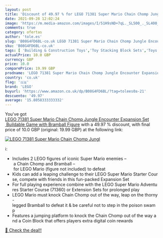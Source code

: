 ```yaml
---
layout: post
title: 'Discount of 49.97 % for LEGO 71381 Super Mario Chain Chomp Jungl'
date: 2021-09-28 12:02:24
image: 'https://m.media-amazon.com/images/I/51H9sND+7qL._SL500_._SL400_.jpg'
comments: true
category: ofertas
author: 'tole.es'
slug: 'B08G4FD6BL-co.uk LEGO 71381 Super Mario Chain Chomp Jungle Encounter...'
sku: 'B08G4FD6BL-co.uk'
tags: [ 'Building & Construction Toys','Toy Stacking Block Sets','Toys & Games','Toys Store','lego', ]
actualPrice: 10.0 GBP
currency: GBP
price: 10.0
comparePrice: 19.99 GBP
prodname: 'LEGO 71381 Super Mario Chain Chomp Jungle Encounter Expansion Set  Buildable Game with Bramball Figure'
country: 'co.uk'
flag: '🇬🇧'
brand: 'LEGO'
buyurl: 'https://www.amazon.co.uk/dp/B08G4FD6BL/?tag=tolees0a-21'
descuento: '49.97'
average: '15.8058333333332'
---
```


You've got [LEGO 71381 Super Mario Chain Chomp Jungle Encounter Expansion Set  Buildable Game with Bramball Figure](https://www.amazon.co.uk/dp/B08G4FD6BL/?tag=tolees0a-21) with a  49.97 % discount, with final price of 10.0 GBP (original: 19.99 GBP) at the following link:

[![LEGO 71381 Super Mario Chain Chomp Jungl](https://m.media-amazon.com/images/I/51H9sND+7qL._SL500_._SL400_.jpg)](https://www.amazon.co.uk/dp/B08G4FD6BL/?tag=tolees0a-21)

ℹ️:

- Includes 2 LEGO figures of iconic Super Mario enemies – a Chain Chomp and Bramball – for LEGO Mario (figure not included) to defeat
- Kids can add a leaping challenge to their LEGO Super Mario Starter Course, compete with friends in this fun-packed Expansion Set
- For full playing experience combine with the LEGO Super Mario Adventures Starter Course (71360) or Extension Sets for prolonged play
- LEGO Mario must knock Chain Chomp out of the way, leap on the thorny-legged Bramball to defeat it & be careful not to step in the poison swamp
- Features a jumping platform to knock the Chain Chomp out of the way and a Coin Block that offers players extra digital coin rewards

[🛒 Check the deal!!](https://www.amazon.co.uk/dp/B08G4FD6BL/?tag=tolees0a-21)
